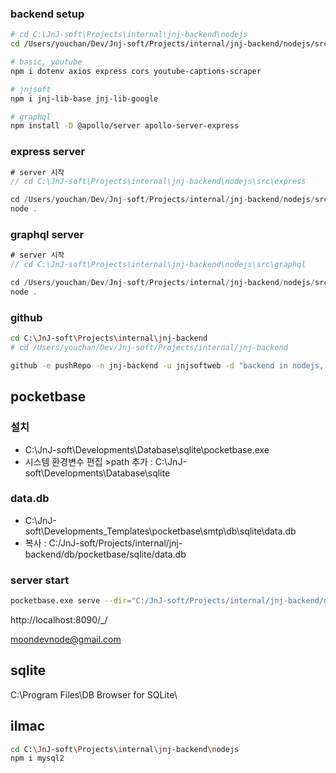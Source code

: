 ### backend setup

```sh
# cd C:\JnJ-soft\Projects\internal\jnj-backend\nodejs
cd /Users/youchan/Dev/Jnj-soft/Projects/internal/jnj-backend/nodejs/src

# basic, youtube
npm i dotenv axios express cors youtube-captions-scraper

# jnjsoft
npm i jnj-lib-base jnj-lib-google

# graphql
npm install -D @apollo/server apollo-server-express
```

### express server

```js
# server 시작
// cd C:\JnJ-soft\Projects\internal\jnj-backend\nodejs\src\express

cd /Users/youchan/Dev/Jnj-soft/Projects/internal/jnj-backend/nodejs/src/express
node .
```

### graphql server

```js
# server 시작
// cd C:\JnJ-soft\Projects\internal\jnj-backend\nodejs\src\graphql

cd /Users/youchan/Dev/Jnj-soft/Projects/internal/jnj-backend/nodejs/src/graphql
node .
```

### github

```sh
cd C:\JnJ-soft\Projects\internal\jnj-backend
# cd /Users/youchan/Dev/Jnj-soft/Projects/internal/jnj-backend

github -e pushRepo -n jnj-backend -u jnjsoftweb -d "backend in nodejs, python by jnjsoft"
```


## pocketbase

### 설치
- C:\JnJ-soft\Developments\Database\sqlite\pocketbase.exe
- 시스템 환경변수 편집 >path 추가 : C:\JnJ-soft\Developments\Database\sqlite

### data.db
- C:\JnJ-soft\Developments\_Templates\pocketbase\smtp\db\sqlite\data.db
- 복사 : C:/JnJ-soft/Projects/internal/jnj-backend/db/pocketbase/sqlite/data.db

### server start

```sh
pocketbase.exe serve --dir="C:/JnJ-soft/Projects/internal/jnj-backend/db/pocketbase/sqlite" --http="0.0.0.0:8090"
```

http://localhost:8090/_/

moondevnode@gmail.com

## sqlite

C:\Program Files\DB Browser for SQLite\




## ilmac

```sh
cd C:\JnJ-soft\Projects\internal\jnj-backend\nodejs
npm i mysql2
```
